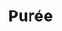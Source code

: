 ---
layout: recette
categories: [recettes]
hidden: false
lang: fr
sitemap: true
title: Purée
type: sel
recettes:
  Pommes de Terre:
    ingredients: 
      - nom: pommes de terre
        qte: 500
        unite: gr
        variable: true
      - nom: lait
        qte: 175
        unite: gr
      - nom: beurre
        qte: 125
        unite: gr
      - nom: sel
        qte: 10
        unite: gr
      - nom: muscade
    etapes:
      - label: Cuisson des pommes de terre
        details:
          - Placer les pommes de terre dans une casserole
          - Recouvrir d'eau
          - Saler
          - Cuire les pommes de terre
          - Égoutter et peler les pommes de terre 
          - Presser les pommes de terre à l'aide d'un presse-purée
          - Remettre les pommes de terre dans leur casserole
      - label: Préparation de la purée
        details:
          - Porter le lait à ébullition dans une autre casserole
          - Couper le beurre en dés
          - Incorporer le beurre petit à petit avec les pommes de terre à l'aide d'une cuillère en bois
          - Incorporer le lait louche par louche à l'aide d'une cuillère en bois, puis au fouet quand cela devient possible
          - Ajouter la muscade et le sel
---